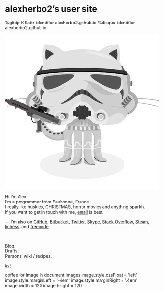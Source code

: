 alexherbo2’s user site
======================

%gittip
%flattr-identifier alexherbo2.github.io
%disqus-identifier alexherbo2.github.io

[![Stormtroopocat](/images/stormtroopocat.png 'This site is built thanks to Pandoc, Haml, Compass, CoffeeScript and Kakoune !  Sources are on GitHub.')][alexherbo2.github.io]

Hi I’m Alex.  
I’m a programmer from Eaubonne, France.  
I really like huskies, CHRISTMAS, horror movies and anything sparkly.  
If you want to get in touch with me, [email](mailto:alexherbo2@gmail.com) is best.

— I’m also on
  [GitHub](https://github.com/alexherbo2),
  [Bitbucket](https://bitbucket.org/alexherbo2),
  [Twitter](https://twitter.com/alexherbo2),
  [Skype](http://skype.com/alexherbo2),
  [Stack Overflow](http://stackoverflow.com/users/3631151/alexherbo2),
  [Steam](http://steamcommunity.com/id/alexherbo2),
  [lichess](http://lichess.org/@/alexherbo2), and
  [freenode](http://webchat.freenode.net?channels=exherbo).                      <div><br>


Blog,  
Drafts,  
Personal wiki / recipes.                                                         </div>


$list$


coffee
    for image in document.images
        image.style.cssFloat    = 'left'
        image.style.marginLeft  = '-4em'
        image.style.marginRight = '.4em'
        image.width             = 120
        image.height            = 120

[alexherbo2.github.io]: https://github.com/alexherbo2/alexherbo2.github.io
